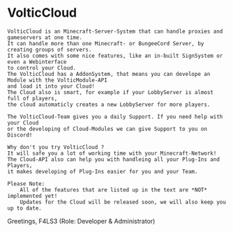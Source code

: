 # VolticCloud
    VolticCloud is an Minecraft-Server-System that can handle proxies and gameservers at one time.
    It can handle more than one Minecraft- or BungeeCord Server, by creating groups of servers.
    It also comes with some nice features, like an in-built SignSystem or even a Webinterface 
    to control your Cloud.
    The VolticCloud has a AddonSystem, that means you can develope an Module with the VolticModule-API
    and load it into your Cloud!
    The Cloud also is smart, for example if your LobbyServer is almost full of players,
    the cloud automaticly creates a new LobbyServer for more players.
    
    The VolticCloud-Team gives you a daily Support. If you need help with your Cloud 
    or the developing of Cloud-Modules we can give Support to you on Discord!
    
    Why don't you try VolticCloud ?
    It will safe you a lot of working time with your Minecraft-Network!
    The Cloud-API also can help you with handleing all your Plug-Ins and Players,
    it makes developing of Plug-Ins easier for you and your Team.
    
    Please Note:
        All of the features that are listed up in the text are *NOT* implemented yet!
        Updates for the Cloud will be released soon, we will also keep you up to date.
    
Greetings,
    F4LS3 (Role: Developer & Administrator)
